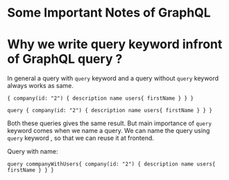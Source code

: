 # Some Important Notes of GraphQL

# Why we write query keyword infront of GraphQL query ?

In general a query with `query` keyword and a query without `query` keyword always works as same.

`{
  company(id: "2") {
    description
    name
    users{
      firstName
    }
  }
}`

`query {
  company(id: "2") {
    description
    name
    users{
      firstName
    }
  }
}`

Both these queries gives the same result. But main importance of `query` keyword comes when we name a query. We can name the query using `query` keyword , so that we can reuse it at frontend.

Query with name:

`query commpanyWithUsers{
  company(id: "2") {
    description
    name
    users{
      firstName
    }
  }
}`

